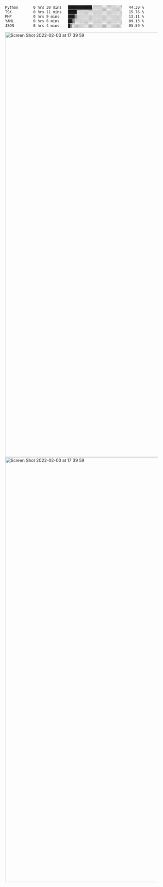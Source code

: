 <!--START_SECTION:waka-->

```txt
Python       0 hrs 30 mins   ███████████░░░░░░░░░░░░░░   44.30 %
TSX          0 hrs 11 mins   ████░░░░░░░░░░░░░░░░░░░░░   15.76 %
PHP          0 hrs 9 mins    ███▒░░░░░░░░░░░░░░░░░░░░░   13.11 %
YAML         0 hrs 6 mins    ██▒░░░░░░░░░░░░░░░░░░░░░░   09.13 %
JSON         0 hrs 4 mins    █▒░░░░░░░░░░░░░░░░░░░░░░░   05.59 %
```

<!--END_SECTION:waka-->

<img width="1400" alt="Screen Shot 2022-02-03 at 17 39 59" src="https://user-images.githubusercontent.com/45716542/152387304-f2b60485-53a6-4f4b-a818-5cefb1b0c0ae.png">
<img width="1400" alt="Screen Shot 2022-02-03 at 17 39 59" src="https://user-images.githubusercontent.com/45716542/152387273-ea5cdf21-2a45-44da-8bef-00c1763b1d42.png">
